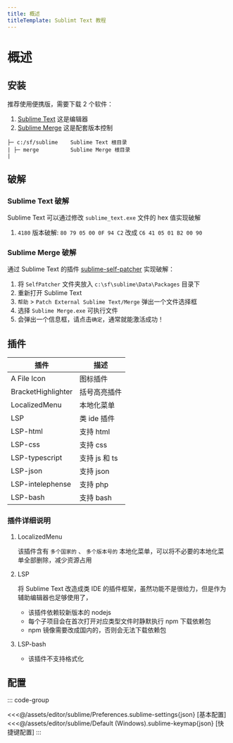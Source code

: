 ```yaml
---
title: 概述
titleTemplate: Sublimt Text 教程
---
```


# 概述

## 安装

推荐使用便携版，需要下载 2 个软件：

1. [Sublime Text](http://www.sublimetext.com/download) 这是编辑器
2. [Sublime Merge](https://www.sublimemerge.com/download) 这是配套版本控制

```目录结构
├─ c:/sf/sublime    Sublime Text 根目录
| ├─ merge          Sublime Merge 根目录
|
```

## 破解

### Sublime Text 破解

Sublime Text 可以通过修改 `sublime_text.exe` 文件的 hex 值实现破解

1. `4180` 版本破解: `80 79 05 00 0F 94 C2` 改成 `C6 41 05 01 B2 00 90`

### Sublime Merge 破解

通过 Sublime Text 的插件 [sublime-self-patcher](https://github.com/n6333373/sublime-self-patcher) 实现破解：

1. 将 `SelfPatcher` 文件夹放入 `c:\sf\sublime\Data\Packages` 目录下
2. 重新打开 Sublime Text
3. `帮助` > `Patch External Sublime Text/Merge` 弹出一个文件选择框
4. 选择 `Sublime Merge.exe` 可执行文件
5. 会弹出一个信息框，请点击`确定`，通常就能激活成功！

## 插件

| 插件               | 描述          |
| ------------------ | ------------- |
| A File Icon        | 图标插件      |
| BracketHighlighter | 括号高亮插件  |
| LocalizedMenu      | 本地化菜单    |
| LSP                | 类 ide 插件   |
| LSP-html           | 支持 html     |
| LSP-css            | 支持 css      |
| LSP-typescript     | 支持 js 和 ts |
| LSP-json           | 支持 json     |
| LSP-intelephense   | 支持 php      |
| LSP-bash           | 支持 bash     |

### 插件详细说明

1. LocalizedMenu

   该插件含有 `多个国家的` 、 `多个版本号的` 本地化菜单，可以将不必要的本地化菜单全部删除，减少资源占用

2. LSP

   将 Sublime Text 改造成类 IDE 的插件框架，虽然功能不是很给力，但是作为辅助编辑器也足够使用了，

   - 该插件依赖较新版本的 nodejs
   - 每个子项目会在首次打开对应类型文件时静默执行 npm 下载依赖包
   - npm 镜像需要改成国内的，否则会无法下载依赖包

3. LSP-bash

   - 该插件不支持格式化

## 配置

::: code-group

<<<@/assets/editor/sublime/Preferences.sublime-settings{json} [基本配置]
<<<@/assets/editor/sublime/Default (Windows).sublime-keymap{json} [快捷键配置]
:::
